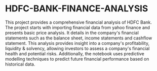 # HDFC-BANK-FINANCE-ANALYSIS
This project provides a comprehensive financial analysis of HDFC Bank. The project starts with importing financial data from yahoo finance and presents basic price analysis. It details in the company's financial statements such as the balance sheet, income statements and cashflow statement. 
This analysis provides insight into a company's profitability, liquidity & solvency, allowing investors to assess a company's financial health and potential risks. Additionally, the notebook uses predictive modelling techniques to predict future financial performance based on historical data.
